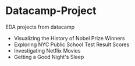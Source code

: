# Datacamp-Project
EDA projects from datacamp 
-	Visualizing the History of Nobel Prize Winners
-	Exploring NYC Public School Test Result Scores
-	Investigating Netflix Movies
-	Getting a Good Night's Sleep
